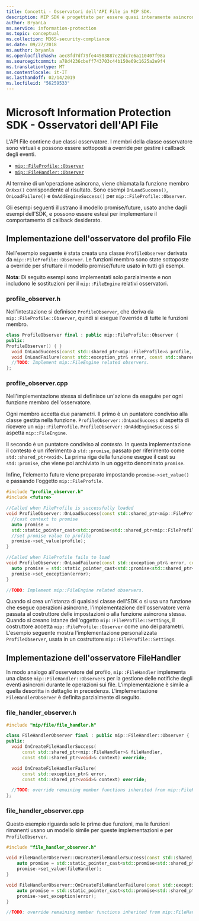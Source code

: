 ```yaml
---
title: Concetti - Osservatori dell'API File in MIP SDK.
description: MIP SDK è progettato per essere quasi interamente asincrono. Questo articolo aiuterà a comprendere come gli osservatori dell'API File vengono implementati e usati per l'asincronicità.
author: BryanLa
ms.service: information-protection
ms.topic: conceptual
ms.collection: M365-security-compliance
ms.date: 09/27/2018
ms.author: bryanla
ms.openlocfilehash: aec8fd7df79fe44503887e22dc7e6a110407f98a
ms.sourcegitcommit: a78d4236cbeff743703c44b150e69c1625a2e9f4
ms.translationtype: MT
ms.contentlocale: it-IT
ms.lasthandoff: 02/14/2019
ms.locfileid: "56259533"
---
```

# <a name="microsoft-information-protection-sdk---file-api-observers"></a>Microsoft Information Protection SDK - Osservatori dell'API File

L'API File contiene due classi osservatore. I membri della classe osservatore sono virtuali e possono essere sottoposti a override per gestire i callback degli eventi.

- [`mip::FileProfile::Observer`](reference/class_mip_fileprofile_observer.md)
- [`mip::FileHandler::Observer`](reference/class_mip_filehandler_observer.md)

Al termine di un'operazione asincrona, viene chiamata la funzione membro `OnXxx()` corrispondente al risultato. Sono esempi `OnLoadSuccess()`, `OnLoadFailure()` e `OnAddEngineSuccess()` per `mip::FileProfile::Observer`.

Gli esempi seguenti illustrano il modello promise/future, usato anche dagli esempi dell'SDK, e possono essere estesi per implementare il comportamento di callback desiderato. 

## <a name="file-profile-observer-implementation"></a>Implementazione dell'osservatore del profilo File

Nell'esempio seguente è stata creata una classe `ProfileObserver` derivata da `mip::FileProfile::Observer`. Le funzioni membro sono state sottoposte a override per sfruttare il modello promise/future usato in tutti gli esempi.

**Nota**: Di seguito esempi sono implementati solo parzialmente e non includono le sostituzioni per il `mip::FileEngine` relativi osservatori.

### <a name="profileobserverh"></a>profile_observer.h

Nell'intestazione si definisce `ProfileObserver`, che deriva da `mip::FileProfile::Observer`, quindi si esegue l'override di tutte le funzioni membro.

```cpp
class ProfileObserver final : public mip::FileProfile::Observer {
public:
ProfileObserver() { }
  void OnLoadSuccess(const std::shared_ptr<mip::FileProfile>& profile, const std::shared_ptr<void>& context) override;
  void OnLoadFailure(const std::exception_ptr& error, const std::shared_ptr<void>& context) override;
  //TODO: Implement mip::FileEngine related observers.
};
```

### <a name="profileobservercpp"></a>profile_observer.cpp

Nell'implementazione stessa si definisce un'azione da eseguire per ogni funzione membro dell'osservatore.

Ogni membro accetta due parametri. Il primo è un puntatore condiviso alla classe gestita nella funzione. `ProfileObserver::OnLoadSuccess` si aspetta di ricevere un `mip::FileProfile`. `ProfileObserver::OnAddEngineSuccess` si aspetta `mip::FileEngine`.

Il secondo è un puntatore condiviso al *contesto*. In questa implementazione il contesto è un riferimento a `std::promise`, passato per riferimento come `std::shared_ptr<void>`. La prima riga della funzione esegue il cast su `std::promise`, che viene poi archiviato in un oggetto denominato `promise`.

Infine, l'elemento future viene preparato impostando `promise->set_value()` e passando l'oggetto `mip::FileProfile`.

```cpp
#include "profile_observer.h"
#include <future>

//Called when FileProfile is successfully loaded
void ProfileObserver::OnLoadSuccess(const std::shared_ptr<mip::FileProfile>& profile, const std::shared_ptr<void>& context) {
  //cast context to promise
  auto promise = 
  std::static_pointer_cast<std::promise<std::shared_ptr<mip::FileProfile>>>(context);
  //set promise value to profile
  promise->set_value(profile);
}

//Called when FileProfile fails to load
void ProfileObserver::OnLoadFailure(const std::exception_ptr& error, const std::shared_ptr<void>& context) {
  auto promise = std::static_pointer_cast<std::promise<std::shared_ptr<mip::FileProfile>>>(context);
  promise->set_exception(error);
}

//TODO: Implement mip::FileEngine related observers.
```

Quando si crea un'istanza di qualsiasi classe dell'SDK o si usa una funzione che esegue operazioni asincrone, l'implementazione dell'osservatore verrà passata al costruttore delle impostazioni o alla funzione asincrona stessa. Quando si creano istanze dell'oggetto `mip::FileProfile::Settings`, il costruttore accetta `mip::FileProfile::Observer` come uno dei parametri. L'esempio seguente mostra l'implementazione personalizzata `ProfileObserver`, usata in un costruttore `mip::FileProfile::Settings`.

## <a name="filehandler-observer-implementation"></a>Implementazione dell'osservatore FileHandler

In modo analogo all'osservatore del profilo, `mip::FileHandler` implementa una classe `mip::FileHandler::Observers` per la gestione delle notifiche degli eventi asincroni durante le operazioni sui file. L'implementazione è simile a quella descritta in dettaglio in precedenza. L'implementazione `FileHandlerObserver` è definita parzialmente di seguito. 

### <a name="filehandlerobserverh"></a>file_handler_observer.h

```cpp
#include "mip/file/file_handler.h"

class FileHandlerObserver final : public mip::FileHandler::Observer {
public:
  void OnCreateFileHandlerSuccess(
      const std::shared_ptr<mip::FileHandler>& fileHandler,
      const std::shared_ptr<void>& context) override;

  void OnCreateFileHandlerFailure(
      const std::exception_ptr& error,
      const std::shared_ptr<void>& context) override;

  //TODO: override remaining member functions inherited from mip::FileHandler::Observer
};
```

### <a name="filehandlerobservercpp"></a>file_handler_observer.cpp

Questo esempio riguarda solo le prime due funzioni, ma le funzioni rimanenti usano un modello simile per queste implementazioni e per `ProfileObserver`.

```cpp
#include "file_handler_observer.h"

void FileHandlerObserver::OnCreateFileHandlerSuccess(const std::shared_ptr<mip::FileHandler>& fileHandler, const std::shared_ptr<void>& context) {
    auto promise = std::static_pointer_cast<std::promise<std::shared_ptr<mip::FileHandler>>>(context);
    promise->set_value(fileHandler);
}

void FileHandlerObserver::OnCreateFileHandlerFailure(const std::exception_ptr& error, const std::shared_ptr<void>& context) {
    auto promise = std::static_pointer_cast<std::promise<std::shared_ptr<mip::FileHandler>>>(context);
    promise->set_exception(error);
}

//TODO: override remaining member functions inherited from mip::FileHandler::Observer
```


